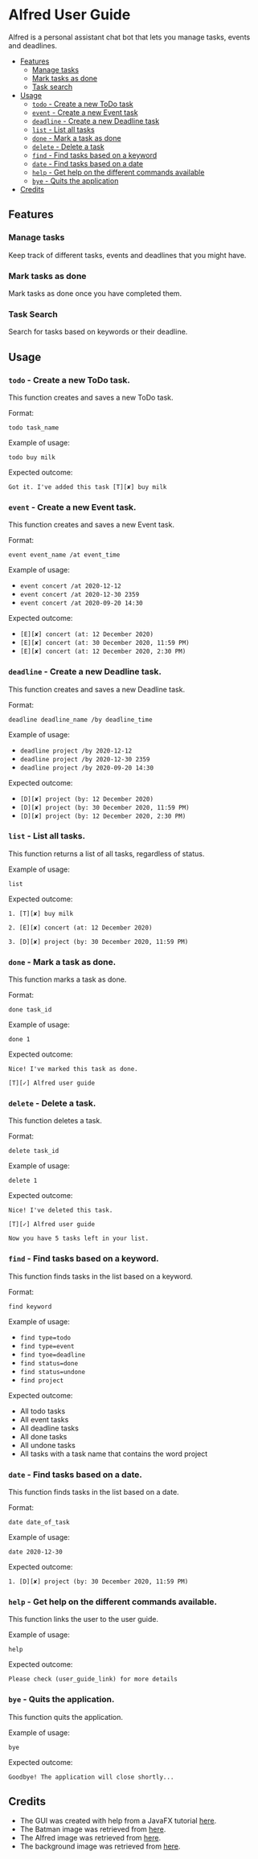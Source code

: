 # Alfred User Guide

Alfred is a personal assistant chat bot that lets you manage tasks, events and deadlines.

* [Features](#features)
    * [Manage tasks](#manage-tasks)
    * [Mark tasks as done](#mark-tasks-as-done)
    * [Task search](#task-search)
* [Usage](#usage)
    * [`todo` - Create a new ToDo task](#todo---create-a-new-todo-task)
    * [`event` - Create a new Event task](#event---create-a-new-event-task)
    * [`deadline` - Create a new Deadline task](#deadline---create-a-new-deadline-task)
    * [`list` - List all tasks](#list---list-all-tasks)
    * [`done` - Mark a task as done](#done---mark-a-task-as-done)
    * [`delete` - Delete a task](#delete---delete-a-task)
    * [`find` - Find tasks based on a keyword](#find---find-tasks-based-on-a-keyword)
    * [`date` - Find tasks based on a date](#date---find-tasks-based-on-a-date)
    * [`help` - Get help on the different commands available](#help---get-help-on-the-different-commands-available)
    * [`bye` - Quits the application](#bye---quits-the-application)
 * [Credits](#credits)
    
    
## Features 

### Manage tasks
Keep track of different tasks, events and deadlines that you might have.

### Mark tasks as done
Mark tasks as done once you have completed them.

### Task Search
Search for tasks based on keywords or their deadline.

## Usage

### `todo` - Create a new ToDo task.

This function creates and saves a new ToDo task.

Format:

`todo task_name`

Example of usage: 

`todo buy milk`

Expected outcome:

`Got it. I've added this task [T][✘] buy milk`

### `event` - Create a new Event task.

This function creates and saves a new Event task.

Format:

`event event_name /at event_time`

Example of usage: 

* `event concert /at 2020-12-12`
* `event concert /at 2020-12-30 2359`
* `event concert /at 2020-09-20 14:30`

Expected outcome:

* `[E][✘] concert (at: 12 December 2020)`
* `[E][✘] concert (at: 30 December 2020, 11:59 PM)`
* `[E][✘] concert (at: 12 December 2020, 2:30 PM)`

### `deadline` - Create a new Deadline task.

This function creates and saves a new Deadline task.

Format:

`deadline deadline_name /by deadline_time`

Example of usage: 

* `deadline project /by 2020-12-12`
* `deadline project /by 2020-12-30 2359`
* `deadline project /by 2020-09-20 14:30`

Expected outcome:

* `[D][✘] project (by: 12 December 2020)`
* `[D][✘] project (by: 30 December 2020, 11:59 PM)`
* `[D][✘] project (by: 12 December 2020, 2:30 PM)`

### `list` - List all tasks.

This function returns a list of all tasks, regardless of status.

Example of usage: 

`list`

Expected outcome:

 `1. [T][✘] buy milk`
 
 `2. [E][✘] concert (at: 12 December 2020)`
 
 `3. [D][✘] project (by: 30 December 2020, 11:59 PM)`

### `done` - Mark a task as done.

This function marks a task as done.

Format:

`done task_id`

Example of usage: 

`done 1`

Expected outcome:

`Nice! I've marked this task as done.`

`[T][✓] Alfred user guide`

### `delete` - Delete a task.

This function deletes a task.

Format:

`delete task_id`

Example of usage: 

`delete 1`

Expected outcome:

`Nice! I've deleted this task.`

`[T][✓] Alfred user guide`

`Now you have 5 tasks left in your list.`

### `find` - Find tasks based on a keyword.

This function finds tasks in the list based on a keyword.

Format:

`find keyword`

Example of usage: 

* `find type=todo`
* `find type=event`
* `find tyoe=deadline`
* `find status=done`
* `find status=undone`
* `find project`

Expected outcome:

* All todo tasks
* All event tasks
* All deadline tasks
* All done tasks
* All undone tasks
* All tasks with a task name that contains the word project

### `date` - Find tasks based on a date.

This function finds tasks in the list based on a date.

Format:

`date date_of_task`

Example of usage: 

`date 2020-12-30`

Expected outcome:

`1. [D][✘] project (by: 30 December 2020, 11:59 PM)`

### `help` - Get help on the different commands available.

This function links the user to the user guide.

Example of usage: 

`help`

Expected outcome:

`Please check (user_guide_link) for more details`

### `bye` - Quits the application.

This function quits the application.

Example of usage: 

`bye`

Expected outcome:

`Goodbye! The application will close shortly...`

## Credits

* The GUI was created with help from a JavaFX tutorial [here](https://se-education.org/guides/tutorials/javaFx.html).
* The Batman image was retrieved from [here](https://www.pngfind.com/mpng/hwwTTi_free-png-download-lego-batman-movie-clipart-png/).
* The Alfred image was retrieved from [here](https://www.pngfind.com/mpng/TRwRibh_alfred-lego-batman-movie-lego-batman-alfred-png/).
* The background image was retrieved from [here](https://www.deviantart.com/urlogicfails/art/1966-Batman-and-Robin-Phone-Background-554954684).
